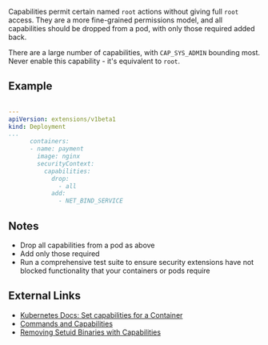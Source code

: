 Capabilities permit certain named `root` actions without giving full `root` access. They are a more fine-grained permissions model, and all capabilities should be dropped from a pod, with only those required added back. 

There are a large number of capabilities, with `CAP_SYS_ADMIN` bounding most. Never enable this capability - it's equivalent to `root`.

## Example

```yaml

---
apiVersion: extensions/v1beta1
kind: Deployment
...
      containers:
      - name: payment
        image: nginx
        securityContext:
          capabilities:
            drop:
              - all
            add:
              - NET_BIND_SERVICE
```

## Notes

- Drop all capabilities from a pod as above
- Add only those required
- Run a comprehensive test suite to ensure security extensions have not blocked functionality that your containers or pods require

## External Links
- [Kubernetes Docs: Set capabilities for a Container](https://kubernetes.io/docs/tasks/configure-pod-container/security-context/#set-capabilities-for-a-container)
- [Commands and Capabilities](https://lukemarsden.github.io/docs/user-guide/containers/)
- [Removing Setuid Binaries with Capabilities](https://linux-audit.com/linux-capabilities-hardening-linux-binaries-by-removing-setuid/)
